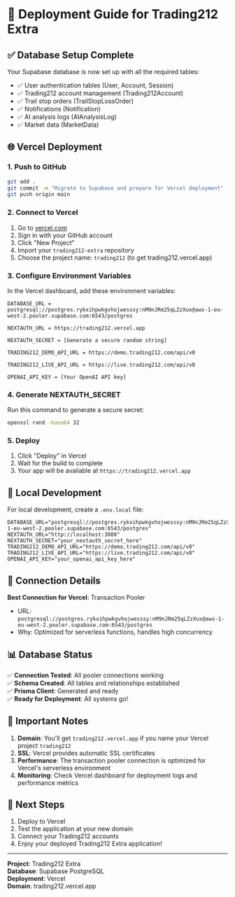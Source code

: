 # 🚀 Deployment Guide for Trading212 Extra

## ✅ Database Setup Complete

Your Supabase database is now set up with all the required tables:

- ✅ User authentication tables (User, Account, Session)
- ✅ Trading212 account management (Trading212Account)
- ✅ Trail stop orders (TrailStopLossOrder)
- ✅ Notifications (Notification)
- ✅ AI analysis logs (AIAnalysisLog)
- ✅ Market data (MarketData)

## 🌐 Vercel Deployment

### 1. Push to GitHub

```bash
git add .
git commit -m "Migrate to Supabase and prepare for Vercel deployment"
git push origin main
```

### 2. Connect to Vercel

1. Go to [vercel.com](https://vercel.com)
2. Sign in with your GitHub account
3. Click "New Project"
4. Import your `trading212-extra` repository
5. Choose the project name: `trading212` (to get trading212.vercel.app)

### 3. Configure Environment Variables

In the Vercel dashboard, add these environment variables:

```
DATABASE_URL = postgresql://postgres.rykxihpwkgvhojwesssy:nM9nJRm25qLZzXux@aws-1-eu-west-2.pooler.supabase.com:6543/postgres

NEXTAUTH_URL = https://trading212.vercel.app

NEXTAUTH_SECRET = [Generate a secure random string]

TRADING212_DEMO_API_URL = https://demo.trading212.com/api/v0

TRADING212_LIVE_API_URL = https://live.trading212.com/api/v0

OPENAI_API_KEY = [Your OpenAI API key]
```

### 4. Generate NEXTAUTH_SECRET

Run this command to generate a secure secret:

```bash
openssl rand -base64 32
```

### 5. Deploy

1. Click "Deploy" in Vercel
2. Wait for the build to complete
3. Your app will be available at `https://trading212.vercel.app`

## 🔧 Local Development

For local development, create a `.env.local` file:

```env
DATABASE_URL="postgresql://postgres.rykxihpwkgvhojwesssy:nM9nJRm25qLZzXux@aws-1-eu-west-2.pooler.supabase.com:6543/postgres"
NEXTAUTH_URL="http://localhost:3000"
NEXTAUTH_SECRET="your_nextauth_secret_here"
TRADING212_DEMO_API_URL="https://demo.trading212.com/api/v0"
TRADING212_LIVE_API_URL="https://live.trading212.com/api/v0"
OPENAI_API_KEY="your_openai_api_key_here"
```

## 🎯 Connection Details

**Best Connection for Vercel**: Transaction Pooler

- URL: `postgresql://postgres.rykxihpwkgvhojwesssy:nM9nJRm25qLZzXux@aws-1-eu-west-2.pooler.supabase.com:6543/postgres`
- Why: Optimized for serverless functions, handles high concurrency

## 📊 Database Status

✅ **Connection Tested**: All pooler connections working  
✅ **Schema Created**: All tables and relationships established  
✅ **Prisma Client**: Generated and ready  
✅ **Ready for Deployment**: All systems go!

## 🚨 Important Notes

1. **Domain**: You'll get `trading212.vercel.app` if you name your Vercel project `trading212`
2. **SSL**: Vercel provides automatic SSL certificates
3. **Performance**: The transaction pooler connection is optimized for Vercel's serverless environment
4. **Monitoring**: Check Vercel dashboard for deployment logs and performance metrics

## 🎉 Next Steps

1. Deploy to Vercel
2. Test the application at your new domain
3. Connect your Trading212 accounts
4. Enjoy your deployed Trading212 Extra application!

---

**Project**: Trading212 Extra  
**Database**: Supabase PostgreSQL  
**Deployment**: Vercel  
**Domain**: trading212.vercel.app

